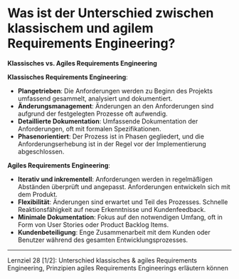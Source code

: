 # Was ist der Unterschied zwischen klassischem und agilem Requirements Engineering?

**Klassisches vs. Agiles Requirements Engineering**

**Klassisches Requirements Engineering**:
- **Plangetrieben**: Die Anforderungen werden zu Beginn des Projekts umfassend gesammelt, analysiert und dokumentiert.
- **Änderungsmanagement**: Änderungen an den Anforderungen sind aufgrund der festgelegten Prozesse oft aufwendig.
- **Detaillierte Dokumentation**: Umfassende Dokumentation der Anforderungen, oft mit formalen Spezifikationen.
- **Phasenorientiert**: Der Prozess ist in Phasen gegliedert, und die Anforderungserhebung ist in der Regel vor der Implementierung abgeschlossen.

**Agiles Requirements Engineering**:
- **Iterativ und inkrementell**: Anforderungen werden in regelmäßigen Abständen überprüft und angepasst. Anforderungen entwickeln sich mit dem Produkt.
- **Flexibilität**: Änderungen sind erwartet und Teil des Prozesses. Schnelle Reaktionsfähigkeit auf neue Erkenntnisse und Kundenfeedback.
- **Minimale Dokumentation**: Fokus auf den notwendigen Umfang, oft in Form von User Stories oder Product Backlog Items.
- **Kundenbeteiligung**: Enge Zusammenarbeit mit dem Kunden oder Benutzer während des gesamten Entwicklungsprozesses.

---

Lernziel 28 \[1/2\]: Unterschied klassisches & agiles Requirements Engineering, Prinzipien agiles Requirements Engineerings erläutern können
